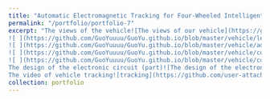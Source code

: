 ```yaml
---
title: "Automatic Electromagnetic Tracking for Four-Wheeled Intelligent Vehicles Design"
permalink: "/portfolio/portfolio-7"
excerpt: "The views of the vehicle![The views of our vehicle](https://github.com/GuoYuuuu/GuoYu.github.io/blob/master/vehicle/above.png?raw=true)
![ ](https://github.com/GuoYuuuu/GuoYu.github.io/blob/master/vehicle/left.png?raw=true)
![ ](https://github.com/GuoYuuuu/GuoYu.github.io/blob/master/vehicle/adjust.png?raw=true)
![ ](https://github.com/GuoYuuuu/GuoYu.github.io/blob/master/vehicle/competition.png?raw=true)
![ ](https://github.com/GuoYuuuu/GuoYu.github.io/blob/master/vehicle/competition2.png?raw=true)
The design of the electronic circuit (part)![The design of the electronic circuit (part)](https://github.com/GuoYuuuu/GuoYu.github.io/blob/master/vehicle/circuit.png?raw=true)
The video of vehicle tracking![tracking](https://github.com/user-attachments/assets/851b936e-6927-4a41-bf9f-7ba6d8505a7e)"
collection: portfolio
---
```



